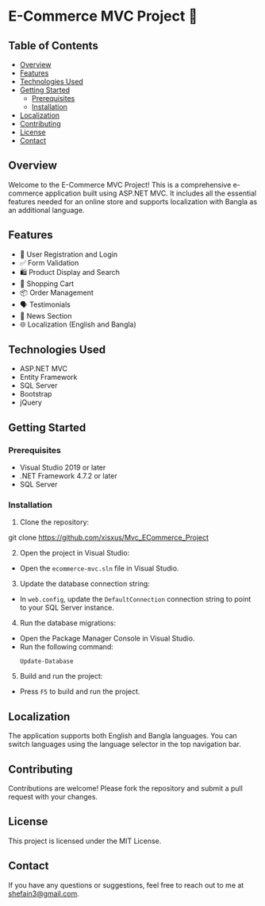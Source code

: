 # E-Commerce MVC Project 🛒

## Table of Contents
- [Overview](#overview)
- [Features](#features)
- [Technologies Used](#technologies-used)
- [Getting Started](#getting-started)
  - [Prerequisites](#prerequisites)
  - [Installation](#installation)
- [Localization](#localization)
- [Contributing](#contributing)
- [License](#license)
- [Contact](#contact)

## Overview
Welcome to the E-Commerce MVC Project! This is a comprehensive e-commerce application built using ASP.NET MVC. It includes all the essential features needed for an online store and supports localization with Bangla as an additional language.

## Features
- 🔐 User Registration and Login
- ✅ Form Validation
- 🛍️ Product Display and Search
- 🛒 Shopping Cart
- 📦 Order Management
- 🗣️ Testimonials
- 📰 News Section
- 🌐 Localization (English and Bangla)

## Technologies Used
- ASP.NET MVC
- Entity Framework
- SQL Server
- Bootstrap
- jQuery

## Getting Started
### Prerequisites
- Visual Studio 2019 or later
- .NET Framework 4.7.2 or later
- SQL Server

### Installation
1. Clone the repository:

git clone https://github.com/xisxus/Mvc_ECommerce_Project

2. Open the project in Visual Studio:
- Open the `ecommerce-mvc.sln` file in Visual Studio.

3. Update the database connection string:
- In `web.config`, update the `DefaultConnection` connection string to point to your SQL Server instance.

4. Run the database migrations:
- Open the Package Manager Console in Visual Studio.
- Run the following command:
  ```
  Update-Database
  ```

5. Build and run the project:
- Press `F5` to build and run the project.

## Localization
The application supports both English and Bangla languages. You can switch languages using the language selector in the top navigation bar.

## Contributing
Contributions are welcome! Please fork the repository and submit a pull request with your changes.

## License
This project is licensed under the MIT License.

## Contact
If you have any questions or suggestions, feel free to reach out to me at shefain3@gmail.com.

